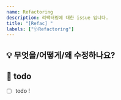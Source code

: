 ```yaml
---
name: Refactoring
description: 리팩터링에 대한 issue 입니다.
title: "[Refac] "
labels: ["🩺Refactoring"]
---
```


## 💡 무엇을/어떻게/왜 수정하나요? 
<!-- 이슈에 대한 내용을 설명해주세요. -->

## 📝  todo
- [ ] todo !
<!-- 해야 할 일들을 적어주세요. -->
